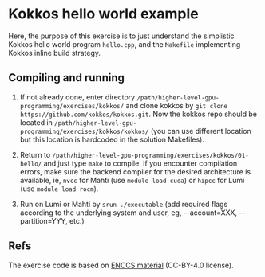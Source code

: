 # Kokkos hello world example

Here, the purpose of this exercise is to just understand the simplistic Kokkos hello world program `hello.cpp`, and the `Makefile` implementing Kokkos inline build strategy.

## Compiling and running
1. If not already done, enter directory `/path/higher-level-gpu-programming/exercises/kokkos/` and clone kokkos by `git clone https://github.com/kokkos/kokkos.git`. Now the kokkos repo should be located in `/path/higher-level-gpu-programming/exercises/kokkos/kokkos/` (you can use different location but this location is hardcoded in the solution Makefiles).

2. Return to `/path/higher-level-gpu-programming/exercises/kokkos/01-hello/` and just type `make` to compile. If you encounter compilation errors, make sure the backend compiler for the desired architecture is available, ie, `nvcc` for Mahti (use `module load cuda`) or `hipcc` for Lumi (use `module load rocm`). 

3. Run on Lumi or Mahti by `srun ./executable`  (add required flags according to the underlying system and user, eg, --account=XXX, --partition=YYY, etc.)

## Refs
The exercise code is based on [ENCCS material](https://enccs.github.io/gpu-programming/10-portable-kernel-models/) (CC-BY-4.0 license).